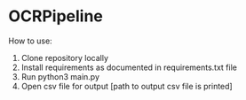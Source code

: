 # OCRPipeline

How to use:
1) Clone repository locally 
2) Install requirements as documented in requirements.txt file
3) Run python3 main.py
4) Open csv file for output [path to output csv file is printed]
